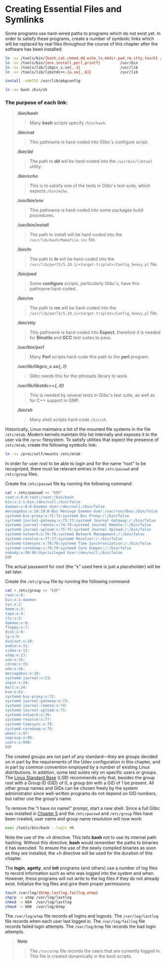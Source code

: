 # Creating Essential Files and Symlinks

Some programs use hard-wired paths to programs which do not exist yet. In order to satisfy these programs, create a number of symbolic links which will be replaced by real files throughout the course of this chapter after the software has been installed:

```sh
ln -sv /tools/bin/{bash,cat,chmod,dd,echo,ln,mkdir,pwd,rm,stty,touch} /bin
ln -sv /tools/bin/{env,install,perl,printf}         /usr/bin
ln -sv /tools/lib/libgcc_s.so{,.1}                  /usr/lib
ln -sv /tools/lib/libstdc++.{a,so{,.6}}             /usr/lib

install -vdm755 /usr/lib/pkgconfig

ln -sv bash /bin/sh
```

### The purpose of each link:

> **_/bin/bash_**
>
> > Many **bash** scripts specify `/bin/bash`.
>
> **_/bin/cat_**
>
> > This pathname is hard-coded into Glibc's configure script.
>
> **_/bin/dd_**
>
> > The path to **dd** will be hard-coded into the `/usr/bin/libtool` utility.
>
> **_/bin/echo_**
>
> > This is to satisfy one of the tests in Glibc's test suite, which expects `/bin/echo`.
>
> **_/usr/bin/env_**
>
> > This pathname is hard-coded into some packages build procedures.
>
> **_/usr/bin/install_**
>
> > The path to install will be hard-coded into the `/usr/lib/bash/Makefile.inc` file.
>
> **_/bin/ln_**
>
> > The path to **ln** will be hard-coded into the `/usr/lib/perl5/5.28.1/<target-triplet>/Config_heavy.pl` file.
>
> **_/bin/pwd_**
>
> > Some **configure** scripts, particularly Glibc's, have this pathname hard-coded.
>
> **_/bin/rm_**
>
> > The path to **rm** will be hard-coded into the `/usr/lib/perl5/5.28.1/<target-triplet>/Config_heavy.pl` file.
>
> **_/bin/stty_**
>
> > This pathname is hard-coded into **Expect**, therefore it is needed for **Binutils** and **GCC** test suites to pass.
>
> **_/usr/bin/perl_**
>
> > Many **Perl** scripts hard-code this path to the **perl** program.
>
> **_/usr/lib/libgcc_s.so{,.1}_**
>
> > Glibc needs this for the pthreads library to work.
>
> **_/usr/lib/libstdc++{,.6}_**
>
> > This is needed by several tests in Glibc's test suite, as well as for C++ support in GMP.
>
> **_/bin/sh_**
>
> > Many shell scripts hard-code `/bin/sh`.

Historically, Linux maintains a list of the mounted file systems in the file `/etc/mtab`. Modern kernels maintain this list internally and exposes it to the user via the `/proc` filesystem. To satisfy utilities that expect the presence of `/etc/mtab`, create the following symbolic link:

```sh
ln -sv /proc/self/mounts /etc/mtab
```

In order for user _root_ to be able to login and for the name “root” to be recognized, there must be relevant entries in the `/etc/passwd` and `/etc/group` files.

Create the `/etc/passwd` file by running the following command:

```sh
cat > /etc/passwd << "EOF"
root:x:0:0:root:/root:/bin/bash
bin:x:1:1:bin:/dev/null:/bin/false
daemon:x:6:6:Daemon User:/dev/null:/bin/false
messagebus:x:18:18:D-Bus Message Daemon User:/var/run/dbus:/bin/false
systemd-bus-proxy:x:72:72:systemd Bus Proxy:/:/bin/false
systemd-journal-gateway:x:73:73:systemd Journal Gateway:/:/bin/false
systemd-journal-remote:x:74:74:systemd Journal Remote:/:/bin/false
systemd-journal-upload:x:75:75:systemd Journal Upload:/:/bin/false
systemd-network:x:76:76:systemd Network Management:/:/bin/false
systemd-resolve:x:77:77:systemd Resolver:/:/bin/false
systemd-timesync:x:78:78:systemd Time Synchronization:/:/bin/false
systemd-coredump:x:79:79:systemd Core Dumper:/:/bin/false
nobody:x:99:99:Unprivileged User:/dev/null:/bin/false
EOF
```

The actual password for _root_ (the “x” used here is just a placeholder) will be set later.

Create the `/etc/group` file by running the following command:

```sh
cat > /etc/group << "EOF"
root:x:0:
bin:x:1:daemon
sys:x:2:
kmem:x:3:
tape:x:4:
tty:x:5:
daemon:x:6:
floppy:x:7:
disk:x:8:
lp:x:9:
dialout:x:10:
audio:x:11:
video:x:12:
utmp:x:13:
usb:x:14:
cdrom:x:15:
adm:x:16:
messagebus:x:18:
systemd-journal:x:23:
input:x:24:
mail:x:34:
kvm:x:61:
systemd-bus-proxy:x:72:
systemd-journal-gateway:x:73:
systemd-journal-remote:x:74:
systemd-journal-upload:x:75:
systemd-network:x:76:
systemd-resolve:x:77:
systemd-timesync:x:78:
systemd-coredump:x:79:
wheel:x:97:
nogroup:x:99:
users:x:999:
EOF
```

The created groups are not part of any standard—they are groups decided on in part by the requirements of the Udev configuration in this chapter, and in part by common convention employed by a number of existing Linux distributions. In addition, some test suites rely on specific users or groups. The [Linux Standard Base](http://www.linuxbase.org) (LSB) recommends only that, besides the group _root_ with a Group ID (GID) of 0, a group _bin_ with a GID of 1 be present. All other group names and GIDs can be chosen freely by the system administrator since well-written programs do not depend on GID numbers, but rather use the group's name.

To remove the “I have no name!” prompt, start a new shell. Since a full Glibc was installed in [Chapter 5](../05-Constructing-a-Temporary-System/index.md) and the `/etc/passwd` and `/etc/group` files have been created, user name and group name resolution will now work:

```sh
exec /tools/bin/bash --login +h
```

Note the use of the _+h_ directive. This tells **bash** not to use its internal path hashing. Without this directive, **bash** would remember the paths to binaries it has executed. To ensure the use of the newly compiled binaries as soon as they are installed, the _+h_ directive will be used for the duration of this chapter.

The **login**, **agetty**, and **init** programs (and others) use a number of log files to record information such as who was logged into the system and when. However, these programs will not write to the log files if they do not already exist. Initialize the log files and give them proper permissions:

```sh
touch /var/log/{btmp,lastlog,faillog,wtmp}
chgrp -v utmp /var/log/lastlog
chmod -v 664  /var/log/lastlog
chmod -v 600  /var/log/btmp
```

The `/var/log/wtmp` file records all logins and logouts. The `/var/log/lastlog` file records when each user last logged in. The `/var/log/faillog` file records failed login attempts. The `/var/log/btmp` file records the bad login attempts.

> **Note**
>
> > The `/run/utmp` file records the users that are currently logged in. This file is created dynamically in the boot scripts.
